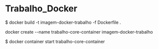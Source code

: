 # Trabalho_Docker

$ docker build -t imagem-docker-trabalho -f Dockerfile .

docker create --name trabalho-core-container imagem-docker-trabalho

$ docker container start trabalho-core-container

